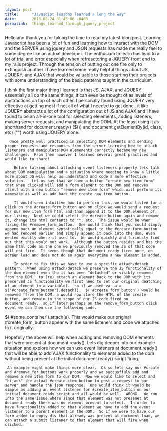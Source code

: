 ```yaml
---
layout: post
title:      "Javascipt lessons learned a long the way"
date:       2018-08-24 01:45:06 -0400
permalink:  things_learned_through_jquery_project
---
```


	
	
	
  Hello and thank you for taking the time to read my latest blog post.  Learning Javascript has been a lot of fun and learning how to interact with the DOM and the SERVER using jquery and JSON requests has made me really feel to some degree like an actual developer.  The enthusiam to learn has lead to a lot of trial and error especially when refreactoring a JQUERY front end to my rails project.  Through the tension of putting out one fire only to extinguish another I have learned some really helpful things about JS, JQUERY, and AJAX that would be valuable to those starting their projects with some understanding of the basic patterns taught in the curriculum.
	
  I think the first major thing I learned is that JS, AJAX, and JQUERY essentially all do the same things, it can even be thought of as levels of abstractions on top of each other.  I personally found using JQUERY very effective at getting most if not all of what I needed to get done .  it  like JQUERY abstracts a lot of the configuration out of JS and AJAX and I have found to be an all-in-one tool for selecting elelements, adding listeners, making server requests, and manipulating the DOM.  At the least using it as shorthand for document.ready() ($()) and document.getElementBy(id, class, etc) ("") worth using JQUERY alone.
	
	  Once pretty well practiced in selecting DOM elements and sending proper requests and responses from the server learning how to attach listeners and manipulate DOM elemenents correctly became my new challenges.  From them however I learned several great practices and would like to share!
		
		Before talking about attaching event listeners properly lets talk about DOM manipulation and a situation where needing to know a little more about JS will help us understand and code a more effective solution.   Let us say that we have a button "create new item form" that when clicked will add a form element to the DOM and removes itself with a new button "remove new item form" which will perform its namesake as well as add back the create new item button.
		
		It would seem intuitive how to perform this, we would listen for a click on the #create_form_button and on click we would send a request for our new item form html and than append it to the DOM element of our liking.  Next we could select the #create_button again and remove it, change its html contents to "". etc.  The issue would be when firing the #remove_form_button.  One would think that you could simply append back an element syntatically equal to the #create_form_button we had removed earlier and simply append it back into the dom, even nested exactly where it used to.  We would quickly and furiously find out that this would not work.  Although the button resides and has the same html code as the one we previously removed the JS of that code will not fire.  It seems though that document ready fired once, on screen load and does not do so again everytime a new element is added. 
		
		In order to fix this we have to use a specific attach/detach pattern.  When using attach/detach we preserve the JS functionality of the dom element even tho it has been "detached" or visibly removed from the DOM.  to (re) attach an element back to the DOM with its preserved JS functionality we first need to set our original deatching of an element to a variable).  so if we used var a = $('#create_form_button').detach().  $('#create_form_button') would be removed ffrom the DOM, a would now store the HTML of the create button, and remain in the scope of our JS code fired on document.ready.  so if later perhaps on the remove_form_button click event we can then use the following code.  
$('#some_container').attach(a).  This would make our original #create_form_button appear with the same listeners and code we attached to it originally.

  Hopefully the above will help when adding and removing DOM elements that were present at document.ready().  Lets dig deeper into our example situation and explore how we can use event listeners at document.ready() that will be able to add AJAX functionality to elements added to the dom without being present at the initial document.ready() script firing.
	
	 An example might make things more clear.  Ok so lets say our #create and #remove_for_buttons work properly and we succusffuly add and remove a new item form to our DOM.  Now we would like to select and "hijack" the actual #create_item_button to post a request to our server and handle the json response.  One would think it would be simple as adding an event listener for #create_item_button on our initial document.ready script and all would be well.  WRONG.  We run into the same issue where since that element was not presenet at document ready there was no element present to select.  In order to have functionality added to that element we have to add the event listener to a parent element in the DOM.  So if we were to have our form added to empty div that already was present at document load, we can attach a submit listener to that element that will fire when clicked.

